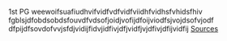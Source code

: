    1st PG weewoifsuafiudhvifvidfvdfvidfviidhfvidhsfvhidsfhiv   
fgblsjdfobdsobdsfouvdfvdsofjoidjvofijdfoijviodfsjvojdsofvjodf  
dfpijdfsovdofvvjsfdjvidijfidvjidfivjdfjvidfjvjdfivjdfijvidfij
[Sources](https://docs.google.com/document/d/1syja8PN8rkHKFIOsaXrDxvpESfmBLyTBfXz7q-oQsTw/edit)
<!--- Line breaks are 2 spaces!
for example:
hello"  " <-- put spaces here!
world !--->
